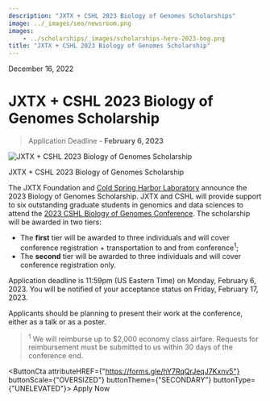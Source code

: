 ```yaml
---
description: "JXTX + CSHL 2023 Biology of Genomes Scholarships"
image: ../_images/seo/newsroom.png
images:
    - ../scholarships/_images/scholarships-hero-2023-bog.png
title: "JXTX + CSHL 2023 Biology of Genomes Scholarship"
---
```


<Date>December 16, 2022</Date>

# JXTX + CSHL 2023 Biology of Genomes Scholarship

> Application Deadline - **February 6, 2023**

<Image alt="JXTX + CSHL 2023 Biology of Genomes Scholarship" image={props.images[0]}></Image>
<figcaption>JXTX + CSHL 2023 Biology of Genomes Scholarship</figcaption>

The JXTX Foundation and [Cold Spring Harbor Laboratory](https://meetings.cshl.edu/) announce the 2023 Biology of Genomes Scholarship. JXTX and CSHL will provide support to six outstanding graduate students in genomics and data sciences to attend the [2023 CSHL Biology of Genomes Conference](https://meetings.cshl.edu/meetings.aspx?meet=INFO&year=23). The scholarship will be awarded in two tiers:

- The **first** tier will be awarded to three individuals and will cover conference registration + transportation to and from conference<sup>1</sup>;
- The **second** tier will be awarded to three individuals and will cover conference registration only.

Application deadline is 11:59pm (US Eastern Time) on Monday, February 6, 2023.  You will be notified of your acceptance status on Friday, February 17, 2023.

Applicants should be planning to present their work at the conference, either as a talk or as a poster.

> <sup>1</sup> We will reimburse up to $2,000 economy class airfare. Requests for reimbursement must be submitted to us within 30 days of the conference end.


<ButtonCta
    attributeHREF={"https://forms.gle/hY7RqQrJeqJ7Kxnv5"}
    buttonScale={"OVERSIZED"}
    buttonTheme={"SECONDARY"}
    buttonType={"UNELEVATED"}>
Apply Now
</ButtonCta>
